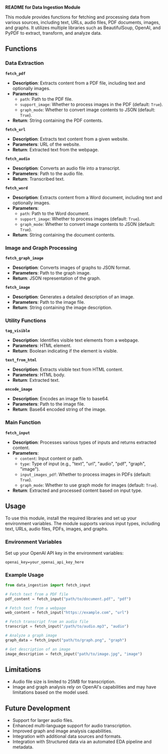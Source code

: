 **README for Data Ingestion Module**

This module provides functions for fetching and processing data from various sources, including text, URLs, audio files, PDF documents, images, and graphs. It utilizes multiple libraries such as BeautifulSoup, OpenAI, and PyPDF to extract, transform, and analyze data.

## Functions

### Data Extraction

**`fetch_pdf`**
- **Description**: Extracts content from a PDF file, including text and optionally images.
- **Parameters**:
  - `path`: Path to the PDF file.
  - `support_image`: Whether to process images in the PDF (default: `True`).
  - `graph_mode`: Whether to convert image contents to JSON (default: `True`).
- **Return**: String containing the PDF contents.

**`fetch_url`**
- **Description**: Extracts text content from a given website.
- **Parameters**: URL of the website.
- **Return**: Extracted text from the webpage.

**`fetch_audio`**
- **Description**: Converts an audio file into a transcript.
- **Parameters**: Path to the audio file.
- **Return**: Transcribed text.

**`fetch_word`**
- **Description**: Extracts content from a Word document, including text and optionally images.
- **Parameters**:
  - `path`: Path to the Word document.
  - `support_image`: Whether to process images (default: `True`).
  - `graph_mode`: Whether to convert image contents to JSON (default: `True`).
- **Return**: String containing the document contents.

### Image and Graph Processing

**`fetch_graph_image`**
- **Description**: Converts images of graphs to JSON format.
- **Parameters**: Path to the graph image.
- **Return**: JSON representation of the graph.

**`fetch_image`**
- **Description**: Generates a detailed description of an image.
- **Parameters**: Path to the image file.
- **Return**: String containing the image description.

### Utility Functions

**`tag_visible`**
- **Description**: Identifies visible text elements from a webpage.
- **Parameters**: HTML element.
- **Return**: Boolean indicating if the element is visible.

**`text_from_html`**
- **Description**: Extracts visible text from HTML content.
- **Parameters**: HTML body.
- **Return**: Extracted text.

**`encode_image`**
- **Description**: Encodes an image file to base64.
- **Parameters**: Path to the image file.
- **Return**: Base64 encoded string of the image.

### Main Function

**`fetch_input`**
- **Description**: Processes various types of inputs and returns extracted content.
- **Parameters**:
  - `content`: Input content or path.
  - `type`: Type of input (e.g., "text", "url", "audio", "pdf", "graph", "image").
  - `input_images_pdf`: Whether to process images in PDFs (default: `True`).
  - `graph_mode`: Whether to use graph mode for images (default: `True`).
- **Return**: Extracted and processed content based on input type.

## Usage

To use this module, install the required libraries and set up your environment variables. The module supports various input types, including text, URLs, audio files, PDFs, images, and graphs.

### Environment Variables

Set up your OpenAI API key in the environment variables:

```
openai_key=your_openai_api_key_here
```

### Example Usage

```python
from data_ingestion import fetch_input

# Fetch text from a PDF file
pdf_content = fetch_input("path/to/document.pdf", "pdf")

# Fetch text from a webpage
web_content = fetch_input("https://example.com", "url")

# Fetch transcript from an audio file
transcript = fetch_input("/path/to/audio.mp3", "audio")

# Analyze a graph image
graph_data = fetch_input("path/to/graph.png", "graph")

# Get description of an image
image_description = fetch_input("path/to/image.jpg", "image")
```

## Limitations

- Audio file size is limited to 25MB for transcription.
- Image and graph analysis rely on OpenAI's capabilities and may have limitations based on the model used.

## Future Development

- Support for larger audio files.
- Enhanced multi-language support for audio transcription.
- Improved graph and image analysis capabilities.
- Integration with additional data sources and formats.
- Integration with Structured data via an automated EDA pipeline and metadata.

